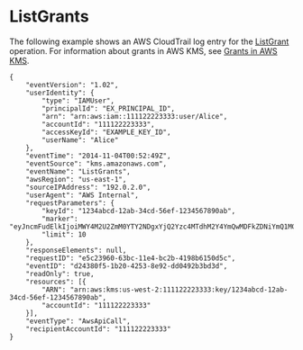 # ListGrants<a name="ct-listgrants"></a>

The following example shows an AWS CloudTrail log entry for the [ListGrant](https://docs.aws.amazon.com/kms/latest/APIReference/API_CreateGrant.html) operation\. For information about grants in AWS KMS, see [Grants in AWS KMS](grants.md)\.

```
{
    "eventVersion": "1.02",
    "userIdentity": {
        "type": "IAMUser",
        "principalId": "EX_PRINCIPAL_ID",
        "arn": "arn:aws:iam::111122223333:user/Alice",
        "accountId": "111122223333",
        "accessKeyId": "EXAMPLE_KEY_ID",
        "userName": "Alice"
    },
    "eventTime": "2014-11-04T00:52:49Z",
    "eventSource": "kms.amazonaws.com",
    "eventName": "ListGrants",
    "awsRegion": "us-east-1",
    "sourceIPAddress": "192.0.2.0",
    "userAgent": "AWS Internal",
    "requestParameters": {
        "keyId": "1234abcd-12ab-34cd-56ef-1234567890ab",
        "marker": "eyJncmFudElkIjoiMWY4M2U2ZmM0YTY2NDgxYjQ2Yzc4MTdhM2Y4YmQwMDFkZDNiYmQ1MGVlYTMyY2RmOWFiNWY1Nzc1NDNjYmNmMyIsImtleUFybiI6ImFybjphd3M6dHJlbnQtc2FuZGJveDp1cy1lYXN0LTE6NTc4Nzg3Njk2NTMwOmtleS9lYTIyYTc1MS1lNzA3LTQwZDAtOTJhYy0xM2EyOGZhOWViMTEifQ\u003d\u003d",
        "limit": 10
    },
    "responseElements": null,
    "requestID": "e5c23960-63bc-11e4-bc2b-4198b6150d5c",
    "eventID": "d24380f5-1b20-4253-8e92-dd0492b3bd3d",
    "readOnly": true,
    "resources": [{
        "ARN": "arn:aws:kms:us-west-2:111122223333:key/1234abcd-12ab-34cd-56ef-1234567890ab",
        "accountId": "111122223333"
    }],
    "eventType": "AwsApiCall",
    "recipientAccountId": "111122223333"
}
```
